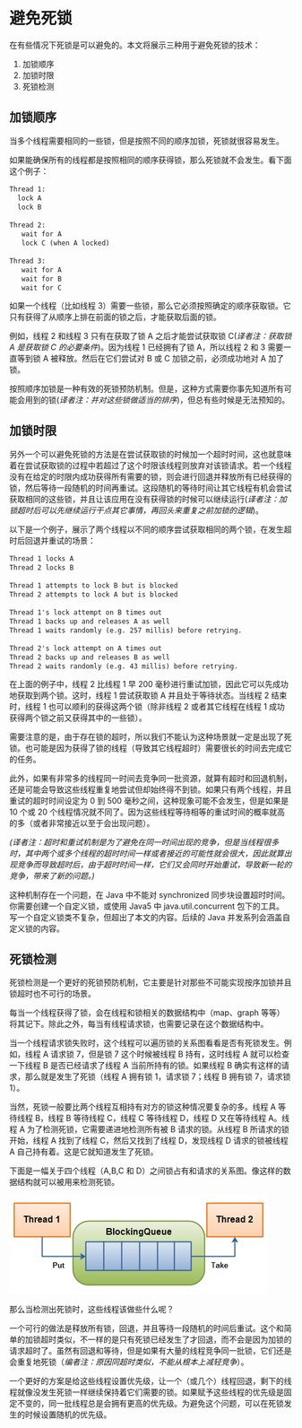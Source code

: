 # 避免死锁

在有些情况下死锁是可以避免的。本文将展示三种用于避免死锁的技术：


1. 加锁顺序
2. 加锁时限
3. 死锁检测

## 加锁顺序

当多个线程需要相同的一些锁，但是按照不同的顺序加锁，死锁就很容易发生。

如果能确保所有的线程都是按照相同的顺序获得锁，那么死锁就不会发生。看下面这个例子：

```
Thread 1:
  lock A 
  lock B

Thread 2:
   wait for A
   lock C (when A locked)

Thread 3:
   wait for A
   wait for B
   wait for C
```

如果一个线程（比如线程 3）需要一些锁，那么它必须按照确定的顺序获取锁。它只有获得了从顺序上排在前面的锁之后，才能获取后面的锁。

例如，线程 2 和线程 3 只有在获取了锁 A 之后才能尝试获取锁 C(*译者注：获取锁 A 是获取锁 C 的必要条件*)。因为线程 1 已经拥有了锁 A，所以线程 2 和 3 需要一直等到锁 A 被释放。然后在它们尝试对 B 或 C 加锁之前，必须成功地对 A 加了锁。

按照顺序加锁是一种有效的死锁预防机制。但是，这种方式需要你事先知道所有可能会用到的锁(*译者注：并对这些锁做适当的排序*)，但总有些时候是无法预知的。

## 加锁时限

另外一个可以避免死锁的方法是在尝试获取锁的时候加一个超时时间，这也就意味着在尝试获取锁的过程中若超过了这个时限该线程则放弃对该锁请求。若一个线程没有在给定的时限内成功获得所有需要的锁，则会进行回退并释放所有已经获得的锁，然后等待一段随机的时间再重试。这段随机的等待时间让其它线程有机会尝试获取相同的这些锁，并且让该应用在没有获得锁的时候可以继续运行(*译者注：加锁超时后可以先继续运行干点其它事情，再回头来重复之前加锁的逻辑*)。

以下是一个例子，展示了两个线程以不同的顺序尝试获取相同的两个锁，在发生超时后回退并重试的场景：

```
Thread 1 locks A
Thread 2 locks B

Thread 1 attempts to lock B but is blocked
Thread 2 attempts to lock A but is blocked

Thread 1's lock attempt on B times out
Thread 1 backs up and releases A as well
Thread 1 waits randomly (e.g. 257 millis) before retrying.

Thread 2's lock attempt on A times out
Thread 2 backs up and releases B as well
Thread 2 waits randomly (e.g. 43 millis) before retrying.
```

在上面的例子中，线程 2 比线程 1 早 200 毫秒进行重试加锁，因此它可以先成功地获取到两个锁。这时，线程 1 尝试获取锁 A 并且处于等待状态。当线程 2 结束时，线程 1 也可以顺利的获得这两个锁（除非线程 2 或者其它线程在线程 1 成功获得两个锁之前又获得其中的一些锁）。

需要注意的是，由于存在锁的超时，所以我们不能认为这种场景就一定是出现了死锁。也可能是因为获得了锁的线程（导致其它线程超时）需要很长的时间去完成它的任务。

此外，如果有非常多的线程同一时间去竞争同一批资源，就算有超时和回退机制，还是可能会导致这些线程重复地尝试但却始终得不到锁。如果只有两个线程，并且重试的超时时间设定为 0 到 500 毫秒之间，这种现象可能不会发生，但是如果是 10 个或 20 个线程情况就不同了。因为这些线程等待相等的重试时间的概率就高的多（或者非常接近以至于会出现问题）。

*(译者注：超时和重试机制是为了避免在同一时间出现的竞争，但是当线程很多时，其中两个或多个线程的超时时间一样或者接近的可能性就会很大，因此就算出现竞争而导致超时后，由于超时时间一样，它们又会同时开始重试，导致新一轮的竞争，带来了新的问题。)*

这种机制存在一个问题，在 Java 中不能对 synchronized 同步块设置超时时间。你需要创建一个自定义锁，或使用 Java5 中 java.util.concurrent 包下的工具。写一个自定义锁类不复杂，但超出了本文的内容。后续的 Java 并发系列会涵盖自定义锁的内容。

## 死锁检测

死锁检测是一个更好的死锁预防机制，它主要是针对那些不可能实现按序加锁并且锁超时也不可行的场景。

每当一个线程获得了锁，会在线程和锁相关的数据结构中（map、graph 等等）将其记下。除此之外，每当有线程请求锁，也需要记录在这个数据结构中。

当一个线程请求锁失败时，这个线程可以遍历锁的关系图看看是否有死锁发生。例如，线程 A 请求锁 7，但是锁 7 这个时候被线程 B 持有，这时线程 A 就可以检查一下线程 B 是否已经请求了线程 A 当前所持有的锁。如果线程 B 确实有这样的请求，那么就是发生了死锁（线程 A 拥有锁 1，请求锁 7；线程 B 拥有锁 7，请求锁 1）。

当然，死锁一般要比两个线程互相持有对方的锁这种情况要复杂的多。线程 A 等待线程 B，线程 B 等待线程 C，线程 C 等待线程 D，线程 D 又在等待线程 A。线程 A 为了检测死锁，它需要递进地检测所有被 B 请求的锁。从线程 B 所请求的锁开始，线程 A 找到了线程 C，然后又找到了线程 D，发现线程 D 请求的锁被线程 A 自己持有着。这是它就知道发生了死锁。

下面是一幅关于四个线程（A,B,C 和 D）之间锁占有和请求的关系图。像这样的数据结构就可以被用来检测死锁。

![](images/17.png)

那么当检测出死锁时，这些线程该做些什么呢？

一个可行的做法是释放所有锁，回退，并且等待一段随机的时间后重试。这个和简单的加锁超时类似，不一样的是只有死锁已经发生了才回退，而不会是因为加锁的请求超时了。虽然有回退和等待，但是如果有大量的线程竞争同一批锁，它们还是会重复地死锁（*编者注：原因同超时类似，不能从根本上减轻竞争*）。

一个更好的方案是给这些线程设置优先级，让一个（或几个）线程回退，剩下的线程就像没发生死锁一样继续保持着它们需要的锁。如果赋予这些线程的优先级是固定不变的，同一批线程总是会拥有更高的优先级。为避免这个问题，可以在死锁发生的时候设置随机的优先级。
